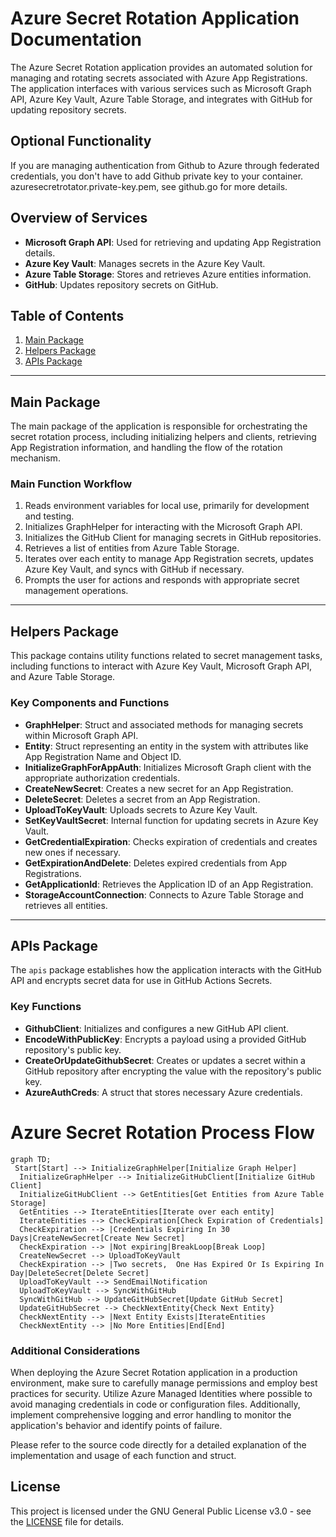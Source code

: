 # Azure Secret Rotation Application Documentation

The Azure Secret Rotation application provides an automated solution for managing and rotating secrets associated with Azure App Registrations. The application interfaces with various services such as Microsoft Graph API, Azure Key Vault, Azure Table Storage, and integrates with GitHub for updating repository secrets.

## Optional Functionality

If you are managing authentication from Github to Azure through federated credentials, you don't have to add Github private key to your container. 
azuresecretrotator.private-key.pem, see github.go for more details.

## Overview of Services

- **Microsoft Graph API**: Used for retrieving and updating App Registration details.
- **Azure Key Vault**: Manages secrets in the Azure Key Vault.
- **Azure Table Storage**: Stores and retrieves Azure entities information.
- **GitHub**: Updates repository secrets on GitHub.

## Table of Contents

1. [Main Package](#main-package)
2. [Helpers Package](#helpers-package)
3. [APIs Package](#apis-package)

---

## Main Package

The main package of the application is responsible for orchestrating the secret rotation process, including initializing helpers and clients, retrieving App Registration information, and handling the flow of the rotation mechanism.

### Main Function Workflow

1. Reads environment variables for local use, primarily for development and testing.
2. Initializes GraphHelper for interacting with the Microsoft Graph API.
3. Initializes the GitHub Client for managing secrets in GitHub repositories.
4. Retrieves a list of entities from Azure Table Storage.
5. Iterates over each entity to manage App Registration secrets, updates Azure Key Vault, and syncs with GitHub if necessary.
6. Prompts the user for actions and responds with appropriate secret management operations.

---

## Helpers Package

This package contains utility functions related to secret management tasks, including functions to interact with Azure Key Vault, Microsoft Graph API, and Azure Table Storage.

### Key Components and Functions

- **GraphHelper**: Struct and associated methods for managing secrets within Microsoft Graph API.
- **Entity**: Struct representing an entity in the system with attributes like App Registration Name and Object ID.
- **InitializeGraphForAppAuth**: Initializes Microsoft Graph client with the appropriate authorization credentials.
- **CreateNewSecret**: Creates a new secret for an App Registration.
- **DeleteSecret**: Deletes a secret from an App Registration.
- **UploadToKeyVault**: Uploads secrets to Azure Key Vault.
- **SetKeyVaultSecret**: Internal function for updating secrets in Azure Key Vault.
- **GetCredentialExpiration**: Checks expiration of credentials and creates new ones if necessary.
- **GetExpirationAndDelete**: Deletes expired credentials from App Registrations.
- **GetApplicationId**: Retrieves the Application ID of an App Registration.
- **StorageAccountConnection**: Connects to Azure Table Storage and retrieves all entities.

---

## APIs Package

The `apis` package establishes how the application interacts with the GitHub API and encrypts secret data for use in GitHub Actions Secrets.

### Key Functions

- **GithubClient**: Initializes and configures a new GitHub API client.
- **EncodeWithPublicKey**: Encrypts a payload using a provided GitHub repository's public key.
- **CreateOrUpdateGithubSecret**: Creates or updates a secret within a GitHub repository after encrypting the value with the repository's public key.
- **AzureAuthCreds**: A struct that stores necessary Azure credentials.

# Azure Secret Rotation Process Flow

```mermaid
graph TD;  
 Start[Start] --> InitializeGraphHelper[Initialize Graph Helper]
  InitializeGraphHelper --> InitializeGitHubClient[Initialize GitHub Client]
  InitializeGitHubClient --> GetEntities[Get Entities from Azure Table Storage]
  GetEntities --> IterateEntities[Iterate over each entity]
  IterateEntities --> CheckExpiration[Check Expiration of Credentials]
  CheckExpiration --> |Credentials Expiring In 30 Days|CreateNewSecret[Create New Secret]
  CheckExpiration --> |Not expiring|BreakLoop[Break Loop]
  CreateNewSecret --> UploadToKeyVault
  CheckExpiration --> |Two secrets,  One Has Expired Or Is Expiring In Day|DeleteSecret[Delete Secret]
  UploadToKeyVault --> SendEmailNotification
  UploadToKeyVault --> SyncWithGitHub
  SyncWithGitHub --> UpdateGitHubSecret[Update GitHub Secret]
  UpdateGitHubSecret --> CheckNextEntity{Check Next Entity}
  CheckNextEntity --> |Next Entity Exists|IterateEntities
  CheckNextEntity --> |No More Entities|End[End]
```



### Additional Considerations

When deploying the Azure Secret Rotation application in a production environment, make sure to carefully manage permissions and employ best practices for security. Utilize Azure Managed Identities where possible to avoid managing credentials in code or configuration files. Additionally, implement comprehensive logging and error handling to monitor the application's behavior and identify points of failure.

Please refer to the source code directly for a detailed explanation of the implementation and usage of each function and struct.

## License

This project is licensed under the GNU General Public License v3.0 - see the [LICENSE](LICENSE) file for details.
